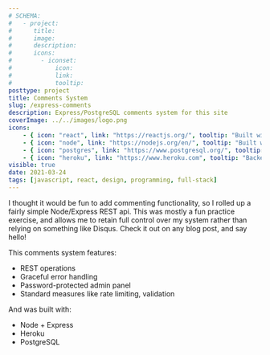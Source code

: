 ```yaml
---
# SCHEMA:
#   - project:
#      title:
#      image:
#      description:
#      icons:
#        - iconset:
#            icon:
#            link:
#            tooltip:
posttype: project
title: Comments System
slug: /express-comments
description: Express/PostgreSQL comments system for this site
coverImage: ../../images/logo.png
icons:
    - { icon: "react", link: "https://reactjs.org/", tooltip: "Built with React" }
    - { icon: "node", link: "https://nodejs.org/en/", tooltip: "Built with Node" }
    - { icon: "postgres", link: "https://www.postgresql.org/", tooltip: "Built with PostgreSQL" }
    - { icon: "heroku", link: "https://www.heroku.com", tooltip: "Backend deployed on Heroku" }
visible: true
date: 2021-03-24
tags: [javascript, react, design, programming, full-stack]
---
```



I thought it would be fun to add commenting functionality, so I rolled up a fairly simple Node/Express REST api. This was mostly a fun practice exercise, and allows me to retain full control over my system rather than relying on something like Disqus. Check it out on any blog post, and say hello!

This comments system features:
- REST operations
- Graceful error handling
- Password-protected admin panel
- Standard measures like rate limiting, validation


And was built with: 
- Node + Express
- Heroku
- PostgreSQL